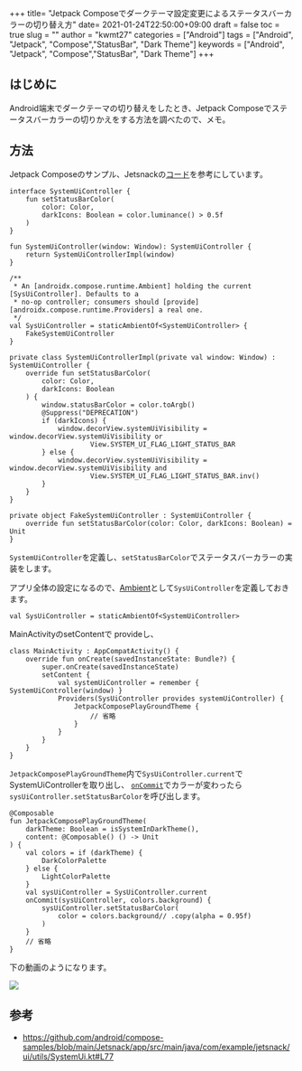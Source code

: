 
+++
title= "Jetpack Composeでダークテーマ設定変更によるステータスバーカラーの切り替え方"
date= 2021-01-24T22:50:00+09:00
draft = false
toc = true
slug = ""
author = "kwmt27"
categories = ["Android"]
tags = ["Android", "Jetpack", "Compose","StatusBar", "Dark Theme"]
keywords = ["Android", "Jetpack", "Compose","StatusBar", "Dark Theme"]
+++

## はじめに

Android端末でダークテーマの切り替えをしたとき、Jetpack Composeでステータスバーカラーの切りかえをする方法を調べたので、メモ。

## 方法

Jetpack Composeのサンプル、Jetsnackの[コード](https://github.com/android/compose-samples/blob/main/Jetsnack/app/src/main/java/com/example/jetsnack/ui/utils/SystemUi.kt#L77)を参考にしています。



```
interface SystemUiController {
    fun setStatusBarColor(
        color: Color,
        darkIcons: Boolean = color.luminance() > 0.5f
    )
}

fun SystemUiController(window: Window): SystemUiController {
    return SystemUiControllerImpl(window)
}

/**
 * An [androidx.compose.runtime.Ambient] holding the current [SysUiController]. Defaults to a
 * no-op controller; consumers should [provide][androidx.compose.runtime.Providers] a real one.
 */
val SysUiController = staticAmbientOf<SystemUiController> {
    FakeSystemUiController
}

private class SystemUiControllerImpl(private val window: Window) : SystemUiController {
    override fun setStatusBarColor(
        color: Color,
        darkIcons: Boolean
    ) {
        window.statusBarColor = color.toArgb()
        @Suppress("DEPRECATION")
        if (darkIcons) {
            window.decorView.systemUiVisibility = window.decorView.systemUiVisibility or
                    View.SYSTEM_UI_FLAG_LIGHT_STATUS_BAR
        } else {
            window.decorView.systemUiVisibility = window.decorView.systemUiVisibility and
                    View.SYSTEM_UI_FLAG_LIGHT_STATUS_BAR.inv()
        }
    }
}

private object FakeSystemUiController : SystemUiController {
    override fun setStatusBarColor(color: Color, darkIcons: Boolean) = Unit
}
```

`SystemUiController`を定義し、`setStatusBarColor`でステータスバーカラーの実装をします。

アプリ全体の設定になるので、[Ambient](/2021/01/17/jetpack-compose-about-ambient/)として`SysUiController`を定義しておきます。

```
val SysUiController = staticAmbientOf<SystemUiController>
```

MainActivityのsetContentで provideし、

```
class MainActivity : AppCompatActivity() {
    override fun onCreate(savedInstanceState: Bundle?) {
        super.onCreate(savedInstanceState)
        setContent {
            val systemUiController = remember { SystemUiController(window) }
            Providers(SysUiController provides systemUiController) {
                JetpackComposePlayGroundTheme {
                    // 省略
                }
            }
        }
    }
}
```
`JetpackComposePlayGroundTheme`内で`SysUiController.current`で SystemUiControllerを取り出し、
[`onCommit`](https://developer.android.com/reference/kotlin/androidx/compose/runtime/package-summary?hl=ja#oncommit_2)でカラーが変わったら `sysUiController.setStatusBarColor`を呼び出します。

```
@Composable
fun JetpackComposePlayGroundTheme(
    darkTheme: Boolean = isSystemInDarkTheme(),
    content: @Composable() () -> Unit
) {
    val colors = if (darkTheme) {
        DarkColorPalette
    } else {
        LightColorPalette
    }
    val sysUiController = SysUiController.current
    onCommit(sysUiController, colors.background) {
        sysUiController.setStatusBarColor(
            color = colors.background// .copy(alpha = 0.95f)
        )
    }
    // 省略
}
```

下の動画のようになります。

<img src="/images/2021/01/jetpack-compose-about-swtich-status-bar/jc_statusbar.gif" >


## 参考

- https://github.com/android/compose-samples/blob/main/Jetsnack/app/src/main/java/com/example/jetsnack/ui/utils/SystemUi.kt#L77